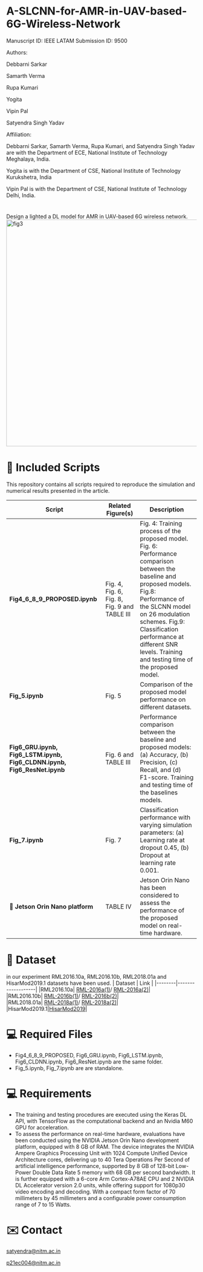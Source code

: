 # A-SLCNN-for-AMR-in-UAV-based-6G-Wireless-Network
Manuscript ID: IEEE LATAM Submission ID: 9500 

Authors:

Debbarni Sarkar 

Samarth Verma 

Rupa Kumari 

Yogita

Vipin Pal

Satyendra Singh Yadav

Affiliation:

Debbarni Sarkar, Samarth Verma, Rupa Kumari, and Satyendra Singh Yadav are with the Department of ECE, National Institute of Technology Meghalaya, India.

Yogita is with the Department of CSE, National Institute of Technology Kurukshetra, India

Vipin Pal is with the Department of CSE, National Institute of Technology Delhi, India.

# 

Design a lighted a DL model for AMR in UAV-based 6G wireless network.
<img width="800" height="600" alt="fig3" src="https://github.com/user-attachments/assets/c8f5ce62-a05a-42a0-820c-002b55497ab3" />


# 📁 Included Scripts

This repository contains all scripts required to reproduce the simulation and numerical results presented in the article.


| Script | Related Figure(s) | Description |
|--------|-------------------|-------------|
| **Fig4_6_8_9_PROPOSED.ipynb** | Fig. 4, Fig. 6, Fig. 8, Fig. 9 and TABLE III | Fig. 4: Training process of the proposed model. Fig. 6: Performance comparison between the baseline and proposed models. Fig.8: Performance of the SLCNN model on 26 modulation schemes. Fig.9: Classification performance at different SNR levels. Training and testing time of the proposed model. |
| **Fig_5.ipynb** | Fig. 5 | Comparison of the proposed model performance on different datasets.  |
| **Fig6_GRU.ipynb, Fig6_LSTM.ipynb, Fig6_CLDNN.ipynb, Fig6_ResNet.ipynb** | Fig. 6 and TABLE III| Performance comparison between the baseline and proposed models: (a) Accuracy, (b) Precision, (c) Recall, and (d) F1-score. Training and testing time of the baselines models. |
| **Fig_7.ipynb** | Fig. 7 | Classification performance with varying simulation parameters: (a) Learning rate at dropout 0.45, (b) Dropout at learning rate 0.001. |
|📁 **Jetson Orin Nano platform**| TABLE IV| Jetson Orin Nano has been considered to assess the performance of the proposed model on real-time hardware.|

# 📁 Dataset
in our experiment RML2016.10a, RML2016.10b, RML2018.01a and HisarMod2019.1 datasets have been used.
| Dataset | Link | 
|--------|-------------------|
|RML2016.10a| [RML-2016a(1)](https://www.deepsig.ai/datasets/)/ [RML-2016a(2)](https://www.kaggle.com/datasets/nolasthitnotomorrow/radioml2016-deepsigcom)|  
|RML2016.10b| [RML-2016b(1)](https://www.deepsig.ai/datasets/)/ [RML-2016b(2)](https://www.kaggle.com/datasets/marwanabudeeb/rml201610b/code)|  
|RML2018.01a| [RML-2018a(1)](https://www.deepsig.ai/datasets/)/ [RML-2018a(2)](https://www.kaggle.com/datasets/pinxau1000/radioml2018)| 
|HisarMod2019.1|[HisarMod2019](https://pan.quark.cn/s/016a2f6861a2#/list/share)|

# 💻 Required Files
- Fig4_6_8_9_PROPOSED, Fig6_GRU.ipynb, Fig6_LSTM.ipynb, Fig6_CLDNN.ipynb, Fig6_ResNet.ipynb are the same folder.
- Fig_5.ipynb, Fig_7.ipynb are are standalone.

# 💻 Requirements
- The training and testing procedures are executed using the Keras DL API, with TensorFlow as the computational backend and an Nvidia M60 GPU for acceleration.
- To assess the performance on real-time hardware, evaluations have been conducted using the NVIDIA Jetson Orin Nano development platform, equipped with 8 GB of RAM. The device integrates the NVIDIA Ampere Graphics Processing Unit with 1024 Compute Unified Device Architecture cores, delivering up to 40 Tera Operations Per Second of artificial intelligence performance, supported by 8 GB of 128-bit Low-Power Double Data Rate 5 memory with 68 GB per second bandwidth. It is further equipped with a 6-core Arm Cortex-A78AE CPU and 2 NVIDIA DL Accelerator version 2.0 units, while offering support for 1080p30 video encoding and decoding. With a compact form factor of 70 millimeters by 45 millimeters and a configurable power consumption range of 7 to 15 Watts. 
# ✉️ Contact
satyendra@nitm.ac.in 

p21ec004@nitm.ac.in
